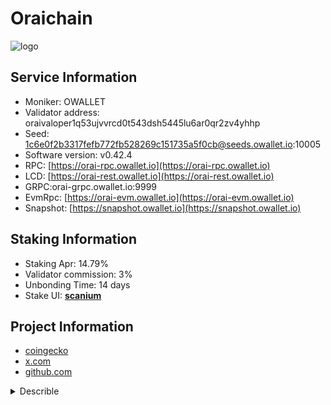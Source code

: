 # Oraichain

![logo](https://raw.githubusercontent.com/cosmostation/chainlist/master/chain/orai-chain/asset/orai.png)

## Service Information

- Moniker: OWALLET
- Validator address: oraivaloper1q53ujvvrcd0t543dsh5445lu6ar0qr2zv4yhhp
- Seed: 1c6e0f2b3317fefb772fb528269c151735a5f0cb@seeds.owallet.io:10005
- Software version: v0.42.4
- RPC: [https://orai-rpc.owallet.io](https://orai-rpc.owallet.io)
- LCD: [https://orai-rest.owallet.io](https://orai-rest.owallet.io)
- GRPC:orai-grpc.owallet.io:9999
- EvmRpc: [https://orai-evm.owallet.io](https://orai-evm.owallet.io)
- Snapshot: [https://snapshot.owallet.io](https://snapshot.owallet.io)

## Staking Information

- Staking Apr: 14.79%
- Validator commission: 3%
- Unbonding Time: 14 days
- Stake UI: [**scanium**](https://scanium.io/oraichain/staking/oraivaloper1q53ujvvrcd0t543dsh5445lu6ar0qr2zv4yhhp)

## Project Information

- [coingecko](https://www.coingecko.com/en/coins/oraichain-token)
- [x.com](https://x.com/oraichain)
- [github.com](https://github.com/oraichain)

<details>
    <summary>Describle</summary>
    
Oraichain is an AI-powered, decentralized oracle and blockchain ecosystem that aims to enhance the capabilities of decentralized applications (dApps) by integrating artificial intelligence (AI) into smart contracts. Oraichain operates as a layer 1 blockchain platform built on the Cosmos SDK, and it provides AI oracles, data, and AI services for DeFi, blockchain-based applications, and the AI economy.

### Key Features of Oraichain:

1. **AI Oracles**:
   - Oraichain introduces **AI oracles**, which are designed to bring artificial intelligence models and machine learning algorithms to smart contracts.
   - These AI oracles provide data feeds that incorporate AI processing, allowing smart contracts to execute decisions based on AI-processed data, predictions, and machine learning outcomes.
   - This is an upgrade from traditional data oracles, which typically only provide raw data without any computational processing.

2. **Decentralized AI Marketplace**:
   - Oraichain offers a **decentralized AI marketplace**, where developers, data scientists, and AI providers can publish, share, and monetize their AI models and datasets.
   - This marketplace enables smart contract developers to access a wide range of AI services, such as data analytics, image recognition, price prediction models, and more, all in a decentralized manner.
   - The marketplace allows AI developers to be paid directly by users for their services, creating a decentralized AI economy.

3. **AI-Powered Smart Contracts**:
   - Oraichain enables the creation of **AI-powered smart contracts**, which can trigger actions based on AI outputs and predictions.
   - By integrating AI into smart contracts, dApps can perform more complex functions, such as executing trades based on market predictions, verifying identity through facial recognition, or analyzing sentiment in social media for governance purposes.
   - This unlocks new possibilities for decentralized finance (DeFi), NFTs, gaming, and other blockchain-based applications.

4. **Cross-Chain Compatibility**:
   - Oraichain is built on the Cosmos SDK, making it inherently interoperable with other blockchains in the Cosmos ecosystem via the **Inter-Blockchain Communication (IBC)** protocol.
   - This cross-chain compatibility allows Oraichain’s AI oracles and services to be used by other blockchain networks, expanding the utility of AI beyond a single blockchain.

5. **Oraichain Token (ORAI)**:
   - The native token of Oraichain is **ORAI**, which is used to pay for AI services, transaction fees, and for staking to secure the network.
   - ORAI holders can participate in network governance by voting on protocol upgrades, AI oracle updates, and other key decisions that shape the future of the platform.
   - Validators on the network stake ORAI tokens to secure the chain, validate transactions, and provide services related to AI oracles.

6. **Proof-of-Stake (PoS) Consensus**:
   - Oraichain operates on a **Proof-of-Stake (PoS)** consensus mechanism, where validators are responsible for securing the network and validating transactions.
   - Validators are incentivized to behave honestly through staking rewards, and they can be penalized (through slashing) for malicious behavior.
   - Users can delegate their ORAI tokens to validators to earn staking rewards while helping to secure the network.

7. **AI-Based DeFi**:
   - Oraichain’s AI integration offers novel use cases for **AI-based DeFi** applications, enabling projects to leverage AI for more sophisticated financial services.
   - Examples include AI-enhanced price oracles for lending platforms, trading algorithms for decentralized exchanges, or AI-based credit scoring for decentralized lending protocols.

8. **AI API and SDK**:
   - Oraichain provides an **AI API and SDK** that developers can use to integrate AI features into their decentralized applications.
   - These tools allow developers to create smart contracts that can request and utilize AI services for various purposes, from data analysis to AI-driven decision-making.

9. **AI-Optimized Data Sources**:
   - Oraichain provides access to **AI-optimized data sources**, which means that the data offered by the oracles is pre-processed or enhanced by AI models before being delivered to smart contracts.
   - This offers a higher level of sophistication for smart contracts, enabling them to perform tasks like verifying the quality of data or executing logic based on advanced analytics.

10. **Data Security and Oracle Reputation**:
    - Oraichain ensures the reliability of AI data by implementing a reputation system for AI models and data providers.
    - AI oracles and providers are continuously evaluated based on their performance and accuracy, with higher-ranked providers gaining more trust within the ecosystem.
    - This reputation system mitigates the risk of poor-quality or malicious AI data being used by smart contracts.

11. **Governance and Decentralization**:
    - Oraichain operates with a decentralized governance model, where ORAI token holders can vote on proposals that impact the development and evolution of the network.
    - This includes voting on updates to the AI oracles, modifications to platform features, or proposals to integrate new AI services into the marketplace.

12. **NFTs and AI**:
    - Oraichain also supports the creation and enhancement of **AI-generated NFTs**, where AI models can be used to generate unique digital art, identity verification for NFT ownership, or dynamic NFTs that evolve based on AI-driven data inputs.
    - This introduces a new frontier for the NFT market, where AI can contribute to the creation, management, and value of NFTs.

### Use Cases of Oraichain:

- **AI DeFi**: Smart contracts using AI models for better price oracles, prediction markets, or credit scoring systems for DeFi applications.
- **AI-Powered Governance**: AI models can analyze large datasets to help decentralized governance systems make more informed decisions, such as voting trends or sentiment analysis.
- **AI-Driven NFTs**: AI can be used to create dynamic NFTs that evolve based on real-world data inputs, as well as create unique AI-generated digital art.
- **Data Verification**: Oraichain’s AI oracles can verify the quality or authenticity of data before it's used in smart contracts, enhancing security and accuracy.

### Summary:
Oraichain is a decentralized, AI-powered oracle and blockchain ecosystem that integrates artificial intelligence into smart contracts. It enables AI-driven applications, DeFi, and NFTs by providing AI oracles and services that are interoperable with other blockchains in the Cosmos ecosystem via IBC. Oraichain offers a decentralized AI marketplace, a governance model, and tools for developers to create dApps that utilize AI-enhanced data and services. Through its native token ORAI, the network is secured by a Proof-of-Stake consensus mechanism, allowing users to participate in governance and staking. Oraichain aims to create a powerful AI ecosystem that bridges blockchain technology with real-world AI applications.
</details>
